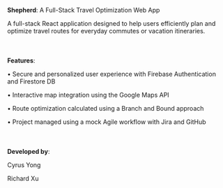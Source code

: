 **Shepherd**: A Full-Stack Travel Optimization Web App

A full-stack React application designed to help users efficiently plan and optimize travel routes for everyday commutes or vacation itineraries.
<br><br>
<br><br>
**Features**:

• Secure and personalized user experience with Firebase Authentication and Firestore DB

• Interactive map integration using the Google Maps API

• Route optimization calculated using a Branch and Bound approach

• Project managed using a mock Agile workflow with Jira and GitHub
<br><br>
<br><br>
**Developed by**:

Cyrus Yong

Richard Xu
